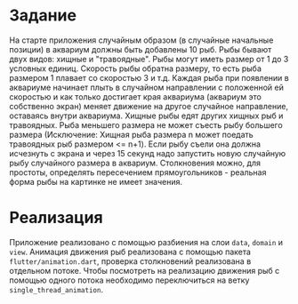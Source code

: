 # Задание
На старте приложения случайным образом (в случайные начальные позиции) в аквариум должны быть добавлены 10 рыб. Рыбы бывают двух видов: хищные и "травоядные". Рыбы могут иметь размер от 1 до 3 условных единиц. Скорость рыбы обратна размеру, то есть рыба размером 1 плавает со скоростью 3 и т.д. Каждая рыба при появлении в аквариуме начинает плыть в случайном направлении с положенной ей скоростью и как только достигает края аквариума (аквариум это собственно экран) меняет движение на другое случайное направление, оставаясь внутри аквариума. Хищные рыбы едят других хищных рыб и травоядных. Рыба меньшего размера не может съесть рыбу большего размера (Исключение: Хищная рыба размера n может поедать травоядных рыб размером <= n+1). Если рыбу съели она должна исчезнуть с экрана и через 15 секунд надо запустить новую случайную рыбу случайного размера в аквариум. Столкновения можно, для простоты, определять пересечением прямоугольников - реальная форма рыбы на картинке не имеет значения.

# Реализация
Приложение реализовано с помощью разбиения на слои `data`, `domain` и `view`. Анимация движения рыб реализована с помощью пакета `flutter/animation.dart`, проверка столкновений реализована в отдельном потоке. Чтобы посмотреть на реализацию движения рыб с помощью одного потока необходимо переключиться на ветку `single_thread_animation`.